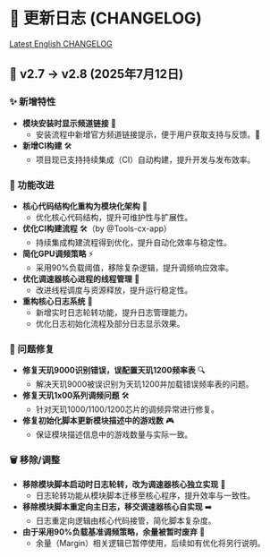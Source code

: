 # 📝 更新日志 (CHANGELOG)

[Latest English CHANGELOG](https://github.com/Seyud/Mediatek_Mali_GPU_Governor/blob/main/docs/en/CHANGELOG.md)

## 🚀 v2.7 → v2.8 (2025年7月12日)

### ✨ 新增特性

- **模块安装时显示频道链接** 🎉
  - 安装流程中新增官方频道链接提示，便于用户获取支持与反馈。📢
- **新增CI构建** 🛠️
  - 项目现已支持持续集成（CI）自动构建，提升开发与发布效率。

### 🔧 功能改进

- **核心代码结构化重构为模块化架构** 🧩
  - 优化核心代码结构，提升可维护性与扩展性。
- **优化CI构建流程** 🛠️（by @Tools-cx-app）
  - 持续集成构建流程得到优化，提升自动化效率与稳定性。
- **简化GPU调频策略** ⚡
  - 采用90%负载阈值，移除复杂逻辑，提升调频响应效率。
- **优化调速器核心进程的线程管理** 🤖
  - 改进线程调度与资源释放，提升运行稳定性。
- **重构核心日志系统** 📒
  - 新增实时日志轮转功能，提升日志管理能力。
  - 优化日志初始化流程及部分日志显示效果。

### 🐛 问题修复

- **修复天玑9000识别错误，误配置天玑1200频率表** 🔍
  - 解决天玑9000被误识别为天玑1200并加载错误频率表的问题。
- **修复天玑1x00系列调频问题** 🛠️
  - 针对天玑1000/1100/1200芯片的调频异常进行修复。
- **修复初始化脚本更新模块描述中的游戏数** 🎮
  - 保证模块描述信息中的游戏数量与实际一致。

### 🗑️ 移除/调整

- **移除模块脚本启动时日志轮转，改为调速器核心独立实现** 🔄
  - 日志轮转功能从模块脚本迁移至核心程序，提升效率与一致性。
- **移除模块脚本重定向主日志，移交调速器核心自实现** ➡️
  - 日志重定向逻辑由核心代码接管，简化脚本复杂度。
- **由于采用90%负载基准调频策略，余量被暂时废弃** 📴
  - 余量（Margin）相关逻辑已暂停使用，后续如有优化将另行说明。

